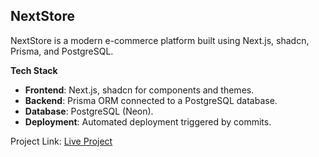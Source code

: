 ## NextStore

NextStore is a modern e-commerce platform built using Next.js, shadcn, Prisma, and PostgreSQL.

**Tech Stack**

-   **Frontend**: Next.js, shadcn for components and themes.
-   **Backend**: Prisma ORM connected to a PostgreSQL database.
-   **Database**: PostgreSQL (Neon).
-   **Deployment**: Automated deployment triggered by commits.

Project Link: [Live Project](https://nextstore-ruddy-one.vercel.app/)

